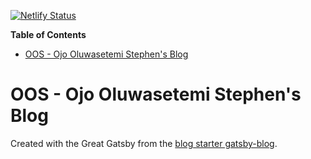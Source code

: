 [![Netlify Status](https://api.netlify.com/api/v1/badges/d20c7249-49e8-4cd8-910d-e8adabf0dc21/deploy-status)](https://app.netlify.com/sites/condescending-colden-668de7/deploys)

<!-- START doctoc generated TOC please keep comment here to allow auto update -->
<!-- DON'T EDIT THIS SECTION, INSTEAD RE-RUN doctoc TO UPDATE -->

**Table of Contents**

- [OOS - Ojo Oluwasetemi Stephen's Blog](#oos---ojo-oluwasetemi-stephens-blog)

<!-- END doctoc generated TOC please keep comment here to allow auto update -->

# OOS - Ojo Oluwasetemi Stephen's Blog

Created with the Great Gatsby from the
[blog starter gatsby-blog](https://github.com/gatsbyjs/gatsby-starter-blog).
